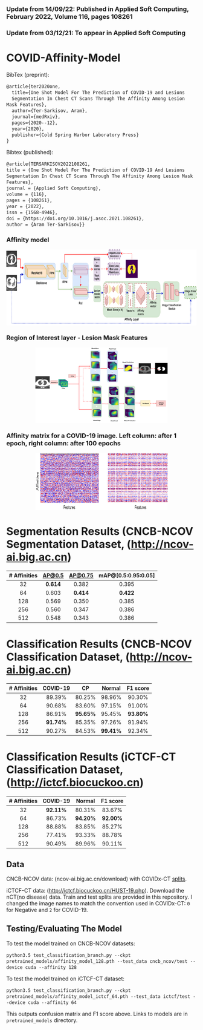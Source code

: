 ### Update from 14/09/22: Published in Applied Soft Computing, February 2022, Volume 116, pages 108261

### Update from 03/12/21: To appear in Applied Soft Computing

# COVID-Affinity-Model
BibTex (preprint):
```
@article{ter2020one,
  title={One Shot Model For The Prediction of COVID-19 and Lesions 
  Segmentation In Chest CT Scans Through The Affinity Among Lesion Mask Features},
  author={Ter-Sarkisov, Aram},
  journal={medRxiv},
  pages={2020--12},
  year={2020},
  publisher={Cold Spring Harbor Laboratory Press}
}
```
Bibtex (published):
```
@article{TERSARKISOV2022108261,
title = {One Shot Model For The Prediction of COVID-19 And Lesions Segmentation In Chest CT Scans Through The Affinity Among Lesion Mask Features},
journal = {Applied Soft Computing},
volume = {116},
pages = {108261},
year = {2022},
issn = {1568-4946},
doi = {https://doi.org/10.1016/j.asoc.2021.108261},
author = {Aram Ter-Sarkisov}}
```
### Affinity model
<p align="center">
<img src="https://github.com/AlexTS1980/COVID-Affinity-Model/blob/master/figures/ssd_affinity.png" width="550" height="200" align="center"/>
</p>

### Region of Interest layer - Lesion Mask Features  

<p align="center">
<img src="https://github.com/AlexTS1980/COVID-Affinity-Model/blob/master/figures/masks.png" width="350" height="200" align="center"/>
</p>  

### Affinity matrix for a COVID-19 image. Left column: after 1 epoch, right column: after 100 epochs

<p align="center">
<img src="https://github.com/AlexTS1980/COVID-Affinity-Model/blob/master/figures/x_feats_ncp.png" width="350" height="150" align="center"/>
</p>

# Segmentation Results (CNCB-NCOV Segmentation Dataset, (http://ncov-ai.big.ac.cn)

|  \# Affinities	| AP@0.5 	| AP@0.75 	| mAP@[0.5:0.95:0.05] 	| 
|:-:	|:-:	|:-:	|:-:|
|  32	| **0.614** 	| 0.382 	| 0.395 	| 
| 64 | 0.603 	| **0.414** 	| **0.422** 	|
|128 | 0.569 	| 0.350 	|0.385|
| 256 |  0.560| 0.347|0.386|
| 512 |  0.548| 0.343|0.386|

# Classification Results (CNCB-NCOV Classification Dataset, (http://ncov-ai.big.ac.cn)

|  \# Affinities	| COVID-19 	| CP 	| Normal 	| F1 score|
|:-:	|:-:	|:-:	|:-:|:-:|
|  32	| 89.39%	|80.25%|98.96% 	|90.30% |
| 64 | 90.68% 	|83.60% 	|97.15% |91.00% 	|
|128 | 86.91% 	| **95.65%** 	|95.45%|**93.80%**|
| 256 | **91.74%**|85.35% |97.26%|91.94%|
| 512 | 90.27% |84.53%| **99.41%**|92.34%|

# Classification Results (iCTCF-CT Classification Dataset, (http://ictcf.biocuckoo.cn)

|  \# Affinities	| COVID-19 	| Normal 	| F1 score|
|:-:	|:-:	|:-:	|:-:|
|  32	| **92.11%**	|80.31%	|83.67% |
| 64 | 86.73%	|**94.20%** |**92.00%** 	|
|128 | 88.88%	|83.85%|85.27%|
| 256 | 77.41%|93.33%|88.78%|
| 512 | 90.49% |89.96%|90.11%|
## Data 
CNCB-NCOV data: (ncov-ai.big.ac.cn/download) with COVIDx-CT [splits](https://github.com/haydengunraj/COVIDNet-CT/blob/master/docs/dataset.md).

iCTCF-CT data: (http://ictcf.biocuckoo.cn/HUST-19.php). Download the nCT(no disease) data. Train and test splits are provided in this repository. I changed the image names to match the convention used in COVIDx-CT: `0` for Negative and `2` for COVID-19.  

## Testing/Evaluating The Model
To test the model trained on CNCB-NCOV datasets:
```
python3.5 test_classification_branch.py --ckpt pretrained_models/affinity_model_128.pth --test_data cncb_ncov/test --device cuda --affinity 128
```
To test the model trained on iCTCF-CT dataset:
```
python3.5 test_classification_branch.py --ckpt pretrained_models/affinity_model_ictcf_64.pth --test_data ictcf/test --device cuda --affinity 64
```
This outputs confusion matrix and F1 score above. Links to models are in `pretrained_models` directory. 
